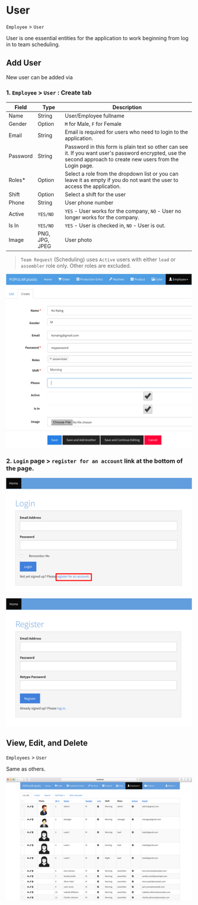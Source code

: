 # User

`Employee` > `User`

User is one essential entities for the application to work beginning from log in to team scheduling.

## Add User

New user can be added via 

### 1. `Employee` > `User` : __Create__ tab

| Field | Type | Description
|-------|------|-----------
| Name  | String | User/Employee fullname
| Gender | Option | `M` for Male, `F` for Female 
| Email | String | Email is required for users who need to login to the application.
| Password | String | Password in this form is plain text so other can see it. If you want user's password encrypted, use the second approach to create new users from the Login page.
| Roles* | Option | Select a role from the dropdown list or you can leave it as empty if you do not want the user to access the application. 
| Shift | Option | Select a shift for the user
| Phone | String | User phone number
| Active | `YES/NO` | `YES` - User works for the company, `NO` - User no longer works for the company.
| Is In | `YES/NO` | `YES` - User is checked in, `NO` - User is out.
| Image | PNG, JPG, JPEG | User photo

> `Team Request` (Scheduling) uses `Active` users with either `lead` or `assembler` role only. Other roles are excluded.

![](img/new-user.png)


### 2. `Login` page > `register for an account` link at the bottom of the page.

![](img/register-from-login.png)

![](img/register-user.png)

## View, Edit, and Delete

`Employees` > `User` 

Same as others.

![](img/user-list.png)



